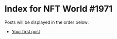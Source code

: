 # Index for NFT World #1971
Posts will be displayed in the order below:

- [Your first post](./001-first.md)


